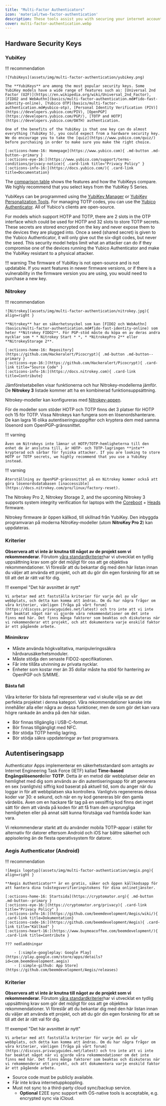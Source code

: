 ```yaml
---
title: "Multi-Factor Authenticators"
icon: 'material/two-factor-authentication'
description: These tools assist you with securing your internet accounts with Multi-Factor Authentication without sending your secrets to a third-party.
cover: multi-factor-authentication.webp
---
```


## Hardware Security Keys

### YubiKey

!!! recommendation

    ![YubiKeys](assets/img/multi-factor-authentication/yubikey.png)
    
    The **YubiKeys** are among the most popular security keys. Some YubiKey models have a wide range of features such as: [Universal 2nd Factor (U2F)](https://en.wikipedia.org/wiki/Universal_2nd_Factor), [FIDO2 and WebAuthn](basics/multi-factor-authentication.md#fido-fast-identity-online), [Yubico OTP](basics/multi-factor-authentication.md#yubico-otp), [Personal Identity Verification (PIV)](https://developers.yubico.com/PIV), [OpenPGP](https://developers.yubico.com/PGP/), [TOTP and HOTP](https://developers.yubico.com/OATH) authentication.
    
    One of the benefits of the YubiKey is that one key can do almost everything (YubiKey 5), you could expect from a hardware security key. We do encourage you to take the [quiz](https://www.yubico.com/quiz/) before purchasing in order to make sure you make the right choice.
    
    [:octicons-home-16: Homepage](https://www.yubico.com){ .md-button .md-button--primary }
    [:octicons-eye-16:](https://www.yubico.com/support/terms-conditions/privacy-notice){ .card-link title="Privacy Policy" }
    [:octicons-info-16:](https://docs.yubico.com/){ .card-link title=Documentation}

The [comparison table](https://www.yubico.com/store/compare/) shows the features and how the YubiKeys compare. We highly recommend that you select keys from the YubiKey 5 Series.

YubiKeys can be programmed using the [YubiKey Manager](https://www.yubico.com/support/download/yubikey-manager/) or [YubiKey Personalization Tools](https://www.yubico.com/support/download/yubikey-personalization-tools/). For managing TOTP codes, you can use the [Yubico Authenticator](https://www.yubico.com/products/yubico-authenticator/). All of Yubico's clients are open-source.

For models which support HOTP and TOTP, there are 2 slots in the OTP interface which could be used for HOTP and 32 slots to store TOTP secrets. These secrets are stored encrypted on the key and never expose them to the devices they are plugged into. Once a seed (shared secret) is given to the Yubico Authenticator, it will only give out the six-digit codes, but never the seed. This security model helps limit what an attacker can do if they compromise one of the devices running the Yubico Authenticator and make the YubiKey resistant to a physical attacker.

!!! warning
    The firmware of YubiKey is not open-source and is not updatable. If you want features in newer firmware versions, or if there is a vulnerability in the firmware version you are using, you would need to purchase a new key.

### Nitrokey

!!! recommendation

    ![Nitrokey](assets/img/multi-factor-authentication/nitrokey.jpg){ align=right }
    
    **Nitrokey** har en säkerhetsnyckel som kan [FIDO2 och WebAuthn](basics/multi-factor-authentication.md#fido-fast-identity-online) som heter **Nitrokey FIDO2**. För PGP-stöd måste du köpa en av deras andra nycklar som * * Nitrokey Start * *, * *NitrokeyPro 2** eller **NitrokeyStorage 2**.
    
    [:octicons-home-16: Repository](https://github.com/Hackeralert/Picocrypt){ .md-button .md-button--primary }
    [:octicons-eye-16:](https://github.com/Hackeralert/Picocrypt){ .card-link title="Source Code" }
    [:octicons-info-16:](https://docs.nitrokey.com){ .card-link title=Contribute}

Jämförelsetabellen [](https://www.nitrokey.com/#comparison) visar funktionerna och hur Nitrokey-modellerna jämför. De **Nitrokey 3** listade kommer att ha en kombinerad funktionsuppsättning.

Nitrokey-modeller kan konfigureras med [Nitrokey-appen](https://www.nitrokey.com/download).

För de modeller som stöder HOTP och TOTP finns det 3 platser för HOTP och 15 för TOTP. Vissa Nitrokeys kan fungera som en lösenordshanterare. De kan lagra 16 olika autentiseringsuppgifter och kryptera dem med samma lösenord som OpenPGP-gränssnittet.

!!! varning

    Även om Nitrokeys inte lämnar ut HOTP/TOTP-hemligheterna till den enhet de är anslutna till, är HOTP- och TOTP-lagringen **inte** krypterad och sårbar för fysiska attacker. If you are looking to store HOTP or TOTP secrets, we highly recommend that you use a YubiKey instead.

!!! varning

    Återställning av OpenPGP-gränssnittet på en Nitrokey kommer också att göra lösenordsdatabasen [inaccessible](https://docs.nitrokey.com/pro/linux/factory-reset).

The Nitrokey Pro 2, Nitrokey Storage 2, and the upcoming Nitrokey 3 supports system integrity verification for laptops with the [Coreboot](https://www.coreboot.org/) + [Heads](https://osresearch.net/) firmware.

Nitrokey firmware är öppen källkod, till skillnad från YubiKey. Den inbyggda programvaran på moderna NitroKey-modeller (utom **NitroKey Pro 2**) kan uppdateras.

### Kriterier

**Observera att vi inte är knutna till något av de projekt som vi rekommenderar.** Förutom [våra standardkriterier](about/criteria.md)har vi utvecklat en tydlig uppsättning krav som gör det möjligt för oss att ge objektiva rekommendationer. Vi föreslår att du bekantar dig med den här listan innan du väljer att använda ett projekt, och att du gör din egen forskning för att se till att det är rätt val för dig.

!!! exempel "Det här avsnittet är nytt"

    Vi arbetar med att fastställa kriterier för varje del av vår webbplats, och detta kan komma att ändras. Om du har några frågor om våra kriterier, vänligen [fråga på vårt forum] (https://discuss.privacyguides.net/latest) och tro inte att vi inte har beaktat något när vi gjorde våra rekommendationer om det inte finns med här. Det finns många faktorer som beaktas och diskuteras när vi rekommenderar ett projekt, och att dokumentera varje enskild faktor är ett pågående arbete.

#### Minimikrav

- Måste använda högkvalitativa, manipuleringssäkra hårdvarusäkerhetsmoduler.
- Måste stödja den senaste FIDO2-specifikationen.
- Får inte tillåta utvinning av privata nycklar.
- Enheter som kostar mer än 35 dollar måste ha stöd för hantering av OpenPGP och S/MIME.

#### Bästa fall

Våra kriterier för bästa fall representerar vad vi skulle vilja se av det perfekta projektet i denna kategori. Våra rekommendationer kanske inte innehåller alla eller några av dessa funktioner, men de som gör det kan vara högre rankade än andra på den här sidan.

- Bör finnas tillgänglig i USB-C-format.
- Bör finnas tillgängligt med NFC.
- Bör stödja TOTP hemlig lagring.
- Bör stödja säkra uppdateringar av fast programvara.

## Autentiseringsapp

Authenticator Apps implementerar en säkerhetsstandard som antagits av Internet Engineering Task Force (IETF) kallad **Time-based Engångslösenord**eller **TOTP**. Detta är en metod där webbplatser delar en hemlighet med dig som används av din autentiseringsapp för att generera en sex (vanligtvis) siffrig kod baserat på aktuell tid, som du anger när du loggar in för att webbplatsen ska kontrollera. Vanligtvis regenereras dessa koder var 30: e sekund, och när en ny kod genereras blir den gamla värdelös. Även om en hackare får tag på en sexsiffrig kod finns det inget sätt för dem att vända på koden för att få fram den ursprungliga hemligheten eller på annat sätt kunna förutsäga vad framtida koder kan vara.

Vi rekommenderar starkt att du använder mobila TOTP-appar i stället för alternativ för datorer eftersom Android och iOS har bättre säkerhet och appisolering än de flesta operativsystem för datorer.

### Aegis Authenticator (Android)

!!! recommendation

    ![Aegis logotyp](assets/img/multi-factor-authentication/aegis.png){ align=right }
    
    **Aegis Authenticator** är en gratis, säker och öppen källkodsapp för att hantera dina tvåstegsverifieringstokens för dina onlinetjänster.
    
    [:octicons-home-16: Startsida](https://cryptomator.org){ .md-button .md-button--primary }
    [:octicons-eye-16:](https://cryptomator.org/privacy){ .card-link title="Privacy Policy" }
    [:octicons-info-16:](https://github.com/beemdevelopment/Aegis/wiki/){ .card-link title=Dokumentation}
    [:octicons-code-16:](https://github.com/beemdevelopment/Aegis){ .card-link title="Källkod" }
    [:octicons-heart-16:](https://www.buymeacoffee.com/beemdevelopment/){ .card-link title=Contribute }
    
    ??? nedladdningar
    
        - [:simple-googleplay: Google Play](https://play.google.com/store/apps/details?id=com.beemdevelopment.aegis)
        - [:simple-github: App Store](https://github.com/beemdevelopment/Aegis/releases)

### Kriterier

**Observera att vi inte är knutna till något av de projekt som vi rekommenderar.** Förutom [våra standardkriterier](about/criteria.md)har vi utvecklat en tydlig uppsättning krav som gör det möjligt för oss att ge objektiva rekommendationer. Vi föreslår att du bekantar dig med den här listan innan du väljer att använda ett projekt, och att du gör din egen forskning för att se till att det är rätt val för dig.

!!! exempel "Det här avsnittet är nytt"

    Vi arbetar med att fastställa kriterier för varje del av vår webbplats, och detta kan komma att ändras. Om du har några frågor om våra kriterier, vänligen [fråga på vårt forum] (https://discuss.privacyguides.net/latest) och tro inte att vi inte har beaktat något när vi gjorde våra rekommendationer om det inte finns med här. Det finns många faktorer som beaktas och diskuteras när vi rekommenderar ett projekt, och att dokumentera varje enskild faktor är ett pågående arbete.

- Source code must be publicly available.
- Får inte kräva internetuppkoppling.
- Must not sync to a third-party cloud sync/backup service.
    - **Optional** E2EE sync support with OS-native tools is acceptable, e.g. encrypted sync via iCloud.
